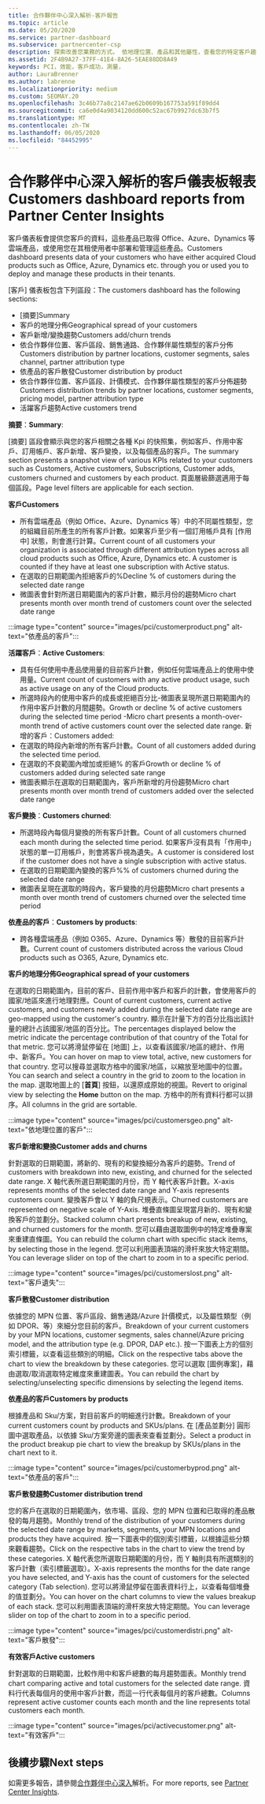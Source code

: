 ```yaml
---
title: 合作夥伴中心深入解析-客戶報告
ms.topic: article
ms.date: 05/20/2020
ms.service: partner-dashboard
ms.subservice: partnercenter-csp
description: 探索改善您業務的方式。 依地理位置、產品和其他屬性，查看您的特定客戶趨勢。
ms.assetid: 2F4B9A27-37FF-41E4-8A26-5EAE88DD8A49
keywords: PCI，效能，客戶成功，測量，
author: LauraBrenner
ms.author: labrenne
ms.localizationpriority: medium
ms.custom: SEOMAY.20
ms.openlocfilehash: 3c46b77a8c2147ae62b0609b167753a591f89dd4
ms.sourcegitcommit: ca6e0d4a9034120dd600c52ac67b9927dc63b7f5
ms.translationtype: MT
ms.contentlocale: zh-TW
ms.lasthandoff: 06/05/2020
ms.locfileid: "84452995"
---
```

# <a name="customers-dashboard-reports-from-partner-center-insights"></a><span data-ttu-id="0fe1b-105">合作夥伴中心深入解析的客戶儀表板報表</span><span class="sxs-lookup"><span data-stu-id="0fe1b-105">Customers dashboard reports from Partner Center Insights</span></span>

<span data-ttu-id="0fe1b-106">客戶儀表板會提供您客戶的資料，這些產品已取得 Office、Azure、Dynamics 等雲端產品，或使用您在其租使用者中部署和管理這些產品。</span><span class="sxs-lookup"><span data-stu-id="0fe1b-106">Customers dashboard presents data of your customers who have either acquired Cloud products such as Office, Azure, Dynamics etc. through you or used you to deploy and manage these products in their tenants.</span></span> 
 
<span data-ttu-id="0fe1b-107">[客戶] 儀表板包含下列區段：</span><span class="sxs-lookup"><span data-stu-id="0fe1b-107">The customers dashboard has the following sections:</span></span> 

- <span data-ttu-id="0fe1b-108">[摘要]</span><span class="sxs-lookup"><span data-stu-id="0fe1b-108">Summary</span></span>  
- <span data-ttu-id="0fe1b-109">客戶的地理分佈</span><span class="sxs-lookup"><span data-stu-id="0fe1b-109">Geographical spread of your customers</span></span> 
- <span data-ttu-id="0fe1b-110">客戶新增/變換趨勢</span><span class="sxs-lookup"><span data-stu-id="0fe1b-110">Customers add/churn trends</span></span> 
- <span data-ttu-id="0fe1b-111">依合作夥伴位置、客戶區段、銷售通路、合作夥伴屬性類型的客戶分佈</span><span class="sxs-lookup"><span data-stu-id="0fe1b-111">Customers distribution by partner locations, customer segments, sales channel, partner attribution type</span></span> 
- <span data-ttu-id="0fe1b-112">依產品的客戶散發</span><span class="sxs-lookup"><span data-stu-id="0fe1b-112">Customer distribution by product</span></span> 
- <span data-ttu-id="0fe1b-113">依合作夥伴位置、客戶區段、計價模式、合作夥伴屬性類型的客戶分佈趨勢</span><span class="sxs-lookup"><span data-stu-id="0fe1b-113">Customers distribution trends by partner locations, customer segments, pricing model, partner attribution type</span></span> 
- <span data-ttu-id="0fe1b-114">活躍客戶趨勢</span><span class="sxs-lookup"><span data-stu-id="0fe1b-114">Active customers trend</span></span> 

<span data-ttu-id="0fe1b-115">**摘要**：</span><span class="sxs-lookup"><span data-stu-id="0fe1b-115">**Summary**:</span></span>

<span data-ttu-id="0fe1b-116">[摘要] 區段會顯示與您的客戶相關之各種 Kpi 的快照集，例如客戶、作用中客戶、訂用帳戶、客戶新增、客戶變換，以及每個產品的客戶。</span><span class="sxs-lookup"><span data-stu-id="0fe1b-116">The summary section presents a snapshot view of various KPIs related to your customers such as Customers, Active customers, Subscriptions, Customer adds, customers churned and customers by each product.</span></span> <span data-ttu-id="0fe1b-117">頁面層級篩選適用于每個區段。</span><span class="sxs-lookup"><span data-stu-id="0fe1b-117">Page level filters are applicable for each section.</span></span>

<span data-ttu-id="0fe1b-118">**客戶**</span><span class="sxs-lookup"><span data-stu-id="0fe1b-118">**Customers**</span></span>

- <span data-ttu-id="0fe1b-119">所有雲端產品（例如 Office、Azure、Dynamics 等）中的不同屬性類型，您的組織目前所產生的所有客戶計數。如果客戶至少有一個訂用帳戶具有 [作用中] 狀態，則會進行計算。</span><span class="sxs-lookup"><span data-stu-id="0fe1b-119">Current count of all customers your organization is associated through different attribution types across all cloud products such as Office, Azure, Dynamics etc. A customer is counted if they have at least one subscription with Active status.</span></span>  
- <span data-ttu-id="0fe1b-120">在選取的日期範圍內拒絕客戶的%</span><span class="sxs-lookup"><span data-stu-id="0fe1b-120">Decline % of customers during the selected date range</span></span> 
- <span data-ttu-id="0fe1b-121">微圖表會針對所選日期範圍內的客戶計數，顯示月份的趨勢</span><span class="sxs-lookup"><span data-stu-id="0fe1b-121">Micro chart presents month over month trend of customers count over the selected date range</span></span>

:::image type="content" source="images/pci/customerproduct.png" alt-text="依產品的客戶":::

<span data-ttu-id="0fe1b-123">**活躍客戶**：</span><span class="sxs-lookup"><span data-stu-id="0fe1b-123">**Active Customers**:</span></span>

- <span data-ttu-id="0fe1b-124">具有任何使用中產品使用量的目前客戶計數，例如任何雲端產品上的使用中使用量。</span><span class="sxs-lookup"><span data-stu-id="0fe1b-124">Current count of customers with any active product usage, such as active usage on any of the Cloud products.</span></span> 
- <span data-ttu-id="0fe1b-125">所選時段內的使用中客戶的成長或拒絕百分比-微圖表呈現所選日期範圍內的作用中客戶計數的月間趨勢。</span><span class="sxs-lookup"><span data-stu-id="0fe1b-125">Growth or decline % of active customers during the selected time period -Micro chart presents a month-over-month trend of active customers count over the selected date range.</span></span>
<span data-ttu-id="0fe1b-126">新增的客戶：</span><span class="sxs-lookup"><span data-stu-id="0fe1b-126">Customers added:</span></span>
- <span data-ttu-id="0fe1b-127">在選取的時段內新增的所有客戶計數。</span><span class="sxs-lookup"><span data-stu-id="0fe1b-127">Count of all customers added during the selected time period.</span></span>
- <span data-ttu-id="0fe1b-128">在選取的不良範圍內增加或拒絕% 的客戶</span><span class="sxs-lookup"><span data-stu-id="0fe1b-128">Growth or decline % of customers added during selected sate range</span></span> 
- <span data-ttu-id="0fe1b-129">微圖表顯示在選取的日期範圍內，客戶所新增的月份趨勢</span><span class="sxs-lookup"><span data-stu-id="0fe1b-129">Micro chart presents month over month trend of customers added over the selected date range</span></span> 

<span data-ttu-id="0fe1b-130">**客戶變換**：</span><span class="sxs-lookup"><span data-stu-id="0fe1b-130">**Customers churned**:</span></span>
- <span data-ttu-id="0fe1b-131">所選時段內每個月變換的所有客戶計數。</span><span class="sxs-lookup"><span data-stu-id="0fe1b-131">Count of all customers churned each month during the selected time period.</span></span> <span data-ttu-id="0fe1b-132">如果客戶沒有具有「作用中」狀態的單一訂用帳戶，則會將客戶視為遺失。</span><span class="sxs-lookup"><span data-stu-id="0fe1b-132">A customer is considered lost if the customer does not have a single subscription with active status.</span></span> 
- <span data-ttu-id="0fe1b-133">在選取的日期範圍內變換的客戶%</span><span class="sxs-lookup"><span data-stu-id="0fe1b-133">% of customers churned during the selected date range</span></span> 
- <span data-ttu-id="0fe1b-134">微圖表呈現在選取的時段內，客戶變換的月份趨勢</span><span class="sxs-lookup"><span data-stu-id="0fe1b-134">Micro chart presents a month over month trend of customers churned over the selected time period</span></span> 
 
<span data-ttu-id="0fe1b-135">**依產品的客戶**：</span><span class="sxs-lookup"><span data-stu-id="0fe1b-135">**Customers by products**:</span></span>
- <span data-ttu-id="0fe1b-136">跨各種雲端產品（例如 O365、Azure、Dynamics 等）散發的目前客戶計數。</span><span class="sxs-lookup"><span data-stu-id="0fe1b-136">Current count of customers distributed across the various Cloud products such as O365, Azure, Dynamics etc.</span></span>  

<span data-ttu-id="0fe1b-137">**客戶的地理分佈**</span><span class="sxs-lookup"><span data-stu-id="0fe1b-137">**Geographical spread of your customers**</span></span>

<span data-ttu-id="0fe1b-138">在選取的日期範圍內，目前的客戶、目前作用中客戶和客戶的計數，會使用客戶的國家/地區來進行地理對應。</span><span class="sxs-lookup"><span data-stu-id="0fe1b-138">Count of current customers, current active customers, and customers newly added during the selected date range are geo-mapped using the customer's country.</span></span> <span data-ttu-id="0fe1b-139">顯示在計量下方的百分比指出該計量的總計占該國家/地區的百分比。</span><span class="sxs-lookup"><span data-stu-id="0fe1b-139">The percentages displayed below the metric indicate the percentage contribution of that country of the Total for that metric.</span></span> <span data-ttu-id="0fe1b-140">您可以將滑鼠停留在 [地圖] 上，以查看該國家/地區的總計、作用中、新客戶。</span><span class="sxs-lookup"><span data-stu-id="0fe1b-140">You can hover on map to view total, active, new customers for that country.</span></span> <span data-ttu-id="0fe1b-141">您可以搜尋並選取方格中的國家/地區，以縮放至地圖中的位置。</span><span class="sxs-lookup"><span data-stu-id="0fe1b-141">You can search and select a country in the grid to zoom to the location in the map.</span></span> <span data-ttu-id="0fe1b-142">選取地圖上的 [**首頁**] 按鈕，以還原成原始的視圖。</span><span class="sxs-lookup"><span data-stu-id="0fe1b-142">Revert to original view by selecting the **Home** button on the map.</span></span> <span data-ttu-id="0fe1b-143">方格中的所有資料行都可以排序。</span><span class="sxs-lookup"><span data-stu-id="0fe1b-143">All columns in the grid are sortable.</span></span>  

:::image type="content" source="images/pci/customersgeo.png" alt-text="依地理位置的客戶":::

<span data-ttu-id="0fe1b-145">**客戶新增和變換**</span><span class="sxs-lookup"><span data-stu-id="0fe1b-145">**Customer adds and churns**</span></span>

<span data-ttu-id="0fe1b-146">針對選取的日期範圍，將新的、現有的和變換細分為客戶的趨勢。</span><span class="sxs-lookup"><span data-stu-id="0fe1b-146">Trend of customers with breakdown into new, existing, and churned for the selected date range.</span></span> <span data-ttu-id="0fe1b-147">X 軸代表所選日期範圍的月份，而 Y 軸代表客戶計數。</span><span class="sxs-lookup"><span data-stu-id="0fe1b-147">X-axis represents months of the selected date range and Y-axis represents customers count.</span></span> <span data-ttu-id="0fe1b-148">變換客戶會以 Y 軸的負尺規表示。</span><span class="sxs-lookup"><span data-stu-id="0fe1b-148">Churned customers are represented on negative scale of Y-Axis.</span></span> <span data-ttu-id="0fe1b-149">堆疊直條圖呈現當月新的、現有和變換客戶的並劃分。</span><span class="sxs-lookup"><span data-stu-id="0fe1b-149">Stacked column chart presents breakup of new, existing, and churned customers for the month.</span></span> <span data-ttu-id="0fe1b-150">您可以藉由選取圖例中的特定堆疊專案來重建直條圖。</span><span class="sxs-lookup"><span data-stu-id="0fe1b-150">You can rebuild the column chart with specific stack items, by selecting those in the legend.</span></span> <span data-ttu-id="0fe1b-151">您可以利用圖表頂端的滑杆來放大特定期間。</span><span class="sxs-lookup"><span data-stu-id="0fe1b-151">You can leverage slider on top of the chart to zoom in to a specific period.</span></span> 

:::image type="content" source="images/pci/customerslost.png" alt-text="客戶遺失":::

<span data-ttu-id="0fe1b-153">**客戶散發**</span><span class="sxs-lookup"><span data-stu-id="0fe1b-153">**Customer distribution**</span></span>

<span data-ttu-id="0fe1b-154">依據您的 MPN 位置、客戶區段、銷售通路/Azure 計價模式，以及屬性類型（例如 DPOR、等）來細分您目前的客戶。</span><span class="sxs-lookup"><span data-stu-id="0fe1b-154">Breakdown of your current customers by your MPN locations, customer segments, sales channel/Azure pricing model, and the attribution type (e.g. DPOR, DAP etc.).</span></span> <span data-ttu-id="0fe1b-155">按一下圖表上方的個別索引標籤，以查看這些類別的明細。</span><span class="sxs-lookup"><span data-stu-id="0fe1b-155">Click on the respective tabs above the chart to view the breakdown by these categories.</span></span> <span data-ttu-id="0fe1b-156">您可以選取 [圖例專案]，藉由選取/取消選取特定維度來重建圖表。</span><span class="sxs-lookup"><span data-stu-id="0fe1b-156">You can rebuild the chart by selecting/unselecting specific dimensions by selecting the legend items.</span></span> 

<span data-ttu-id="0fe1b-157">**依產品的客戶**</span><span class="sxs-lookup"><span data-stu-id="0fe1b-157">**Customers by products**</span></span>

<span data-ttu-id="0fe1b-158">根據產品和 Sku/方案，對目前客戶的明細進行計數。</span><span class="sxs-lookup"><span data-stu-id="0fe1b-158">Breakdown of your current customers count by products and SKUs/plans.</span></span> <span data-ttu-id="0fe1b-159">在 [產品並劃分] 圓形圖中選取產品，以依據 Sku/方案旁邊的圖表來查看並劃分。</span><span class="sxs-lookup"><span data-stu-id="0fe1b-159">Select a product in the product breakup pie chart to view the breakup by SKUs/plans in the chart next to it.</span></span>

:::image type="content" source="images/pci/customerbyprod.png" alt-text="依產品的客戶":::

<span data-ttu-id="0fe1b-161">**客戶散發趨勢**</span><span class="sxs-lookup"><span data-stu-id="0fe1b-161">**Customer distribution trend**</span></span> 

<span data-ttu-id="0fe1b-162">您的客戶在選取的日期範圍內，依市場、區段、您的 MPN 位置和已取得的產品散發的每月趨勢。</span><span class="sxs-lookup"><span data-stu-id="0fe1b-162">Monthly trend of the distribution of your customers during the selected date range by markets, segments, your MPN locations and products they have acquired.</span></span> <span data-ttu-id="0fe1b-163">按一下圖表中的個別索引標籤，以根據這些分類來觀看趨勢。</span><span class="sxs-lookup"><span data-stu-id="0fe1b-163">Click on the respective tabs in the chart to view the trend by these categories.</span></span> <span data-ttu-id="0fe1b-164">X 軸代表您所選取日期範圍的月份，而 Y 軸則具有所選類別的客戶計數（索引標籤選取）。</span><span class="sxs-lookup"><span data-stu-id="0fe1b-164">X-axis represents the months for the date range you have selected, and Y-axis has the count of customers for the selected category (Tab selection).</span></span> <span data-ttu-id="0fe1b-165">您可以將滑鼠停留在圖表資料行上，以查看每個堆疊的值並劃分。</span><span class="sxs-lookup"><span data-stu-id="0fe1b-165">You can hover on the chart columns to view the values breakup of each stack.</span></span> <span data-ttu-id="0fe1b-166">您可以利用圖表頂端的滑杆來放大特定期間。</span><span class="sxs-lookup"><span data-stu-id="0fe1b-166">You can leverage slider on top of the chart to zoom in to a specific period.</span></span>   

:::image type="content" source="images/pci/customerdistri.png" alt-text="客戶散發":::

<span data-ttu-id="0fe1b-168">**有效客戶**</span><span class="sxs-lookup"><span data-stu-id="0fe1b-168">**Active customers**</span></span>

<span data-ttu-id="0fe1b-169">針對選取的日期範圍，比較作用中和客戶總數的每月趨勢圖表。</span><span class="sxs-lookup"><span data-stu-id="0fe1b-169">Monthly trend chart comparing active and total customers for the selected date range.</span></span> <span data-ttu-id="0fe1b-170">資料行代表每個月的使用中客戶計數，而這一行代表每個月的客戶總數。</span><span class="sxs-lookup"><span data-stu-id="0fe1b-170">Columns represent active customer counts each month and the line represents total customers each month.</span></span> 

:::image type="content" source="images/pci/activecustomer.png" alt-text="有效客戶":::

## <a name="next-steps"></a><span data-ttu-id="0fe1b-172">後續步驟</span><span class="sxs-lookup"><span data-stu-id="0fe1b-172">Next steps</span></span>

<span data-ttu-id="0fe1b-173">如需更多報告，請參閱[合作夥伴中心深入](partner-center-insights.md)解析。</span><span class="sxs-lookup"><span data-stu-id="0fe1b-173">For more reports, see [Partner Center Insights](partner-center-insights.md).</span></span>
